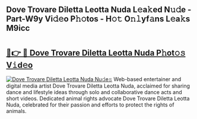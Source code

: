 ## Dove Trovare Diletta Leotta Nuda L𝚎a𝚔ed N𝚞𝚍e - Part-W9y Vi𝚍𝚎o P𝚑𝚘tos - H𝚘𝚝 O𝚗𝚕yf𝚊ns L𝚎a𝚔s M9icc

# <h2><a href="http://kf6st4b.oniu.top/?m=Dove+Trovare+Diletta+Leotta+Nuda">🔗👉 🔴 Dove Trovare Diletta Leotta Nuda P𝚑ot𝚘𝚜 V𝚒d𝚎o</a></h2>

[![Dove Trovare Diletta Leotta Nuda Nu𝚍e𝚜](https://i.imgur.com/0qMVB7G.gif)](http://kf6st4b.oniu.top/?m=Dove+Trovare+Diletta+Leotta+Nuda)
Web-based entertainer and digital media artist Dove Trovare Diletta Leotta Nuda, acclaimed for sharing dance and lifestyle ideas through solo and collaborative dance acts and short videos. Dedicated animal rights advocate Dove Trovare Diletta Leotta Nuda, celebrated for their passion and efforts to protect the rights of animals.  
